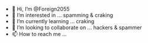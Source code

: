 - 👋 Hi, I’m @Foreign2055
- 👀 I’m interested in ... spamming & craking 
- 🌱 I’m currently learning ... craking 
- 💞️ I’m looking to collaborate on ... hackers & spammer
- 📫 How to reach me ...

<!---
Foreign2055/Foreign2055 is a ✨ special ✨ repository because its `README.md` (this file) appears on your GitHub profile.
You can click the Preview link to take a look at your changes.
--->

